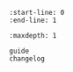 ```{include} ../README.md
:start-line: 0
:end-line: 1
```

```{toctree}
:maxdepth: 1

guide
changelog
```
